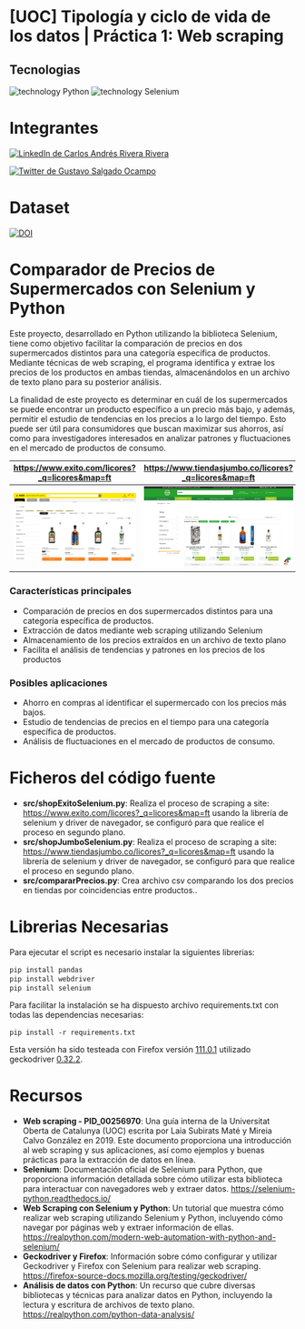 # [UOC] Tipología y ciclo de vida de los datos | Práctica 1: Web scraping 

## Tecnologias

![technology Python](https://img.shields.io/badge/Python-3.x-blue.svg) ![technology Selenium](https://img.shields.io/badge/-Selenium-green?style=flat&logo=Selenium&logoColor=white)

# Integrantes

[![LinkedIn de Carlos Andrés Rivera Rivera](https://img.shields.io/badge/LinkedIn-Carlos_Andrés_Rivera_Rivera-blue?logo=linkedin&style=social)](https://www.linkedin.com/in/carlos-andres-rivera-rivera-72213069/)

[![Twitter de Gustavo Salgado Ocampo](https://img.shields.io/badge/Twitter-Gustavo_Salgado_Ocampo-blue?logo=twitter&style=social)](https://twitter.com/edgaso)

# Dataset

[![DOI](https://zenodo.org/badge/DOI/10.5281/zenodo.7859422.svg)](https://doi.org/10.5281/zenodo.7859422)

# Comparador de Precios de Supermercados con Selenium y Python

Este proyecto, desarrollado en Python utilizando la biblioteca Selenium, tiene como objetivo facilitar la comparación de precios en dos supermercados distintos para una categoría específica de productos. Mediante técnicas de web scraping, el programa identifica y extrae los precios de los productos en ambas tiendas, almacenándolos en un archivo de texto plano para su posterior análisis.

La finalidad de este proyecto es determinar en cuál de los supermercados se puede encontrar un producto específico a un precio más bajo, y además, permitir el estudio de tendencias en los precios a lo largo del tiempo. Esto puede ser útil para consumidores que buscan maximizar sus ahorros, así como para investigadores interesados en analizar patrones y fluctuaciones en el mercado de productos de consumo.

| https://www.exito.com/licores?_q=licores&map=ft| https://www.tiendasjumbo.co/licores?_q=licores&map=ft |
|-------|----------|
| ![img.png](img.png) | ![img_1.png](img_1.png) | 

### Características principales
* Comparación de precios en dos supermercados distintos para una categoría específica de productos.
* Extracción de datos mediante web scraping utilizando Selenium
* Almacenamiento de los precios extraídos en un archivo de texto plano
* Facilita el análisis de tendencias y patrones en los precios de los productos

### Posibles aplicaciones
* Ahorro en compras al identificar el supermercado con los precios más bajos.
* Estudio de tendencias de precios en el tiempo para una categoría específica de productos.
* Análisis de fluctuaciones en el mercado de productos de consumo.

# Ficheros del código fuente

* **src/shopExitoSelenium.py**: Realiza el proceso de scraping a site: https://www.exito.com/licores?_q=licores&map=ft  usando la librería de selenium y driver de navegador, se configuró para que realice el proceso en segundo plano. 
* **src/shopJumboSelenium.py**: Realiza el proceso de scraping a site: https://www.tiendasjumbo.co/licores?_q=licores&map=ft usando la librería de selenium y driver de navegador, se configuró para que realice el proceso en segundo plano.
* **src/compararPrecios.py**: Crea archivo csv comparando los dos precios en tiendas por coincidencias entre productos..

# Librerias Necesarias

Para ejecutar el script es necesario instalar la siguientes librerias:
```
pip install pandas
pip install webdriver
pip install selenium
```
Para facilitar la instalación se ha dispuesto archivo requirements.txt con todas las dependencias necesarias: 

```
pip install -r requirements.txt
```

Esta versión ha sido testeada con Firefox versión [111.0.1](https://ftp.mozilla.org/pub/firefox/releases/111.0.1/ "111.0.1") utilizado geckodriver [0.32.2](https://github.com/mozilla/geckodriver/releases/tag/v0.32.2 "0.32.2"). 

# Recursos
* **Web scraping - PID_00256970**:  Una guía interna de la Universitat Oberta de Catalunya (UOC) escrita por Laia Subirats Maté y Mireia Calvo González en 2019. Este documento proporciona una introducción al web scraping y sus aplicaciones, así como ejemplos y buenas prácticas para la extracción de datos en línea.
* **Selenium**:  Documentación oficial de Selenium para Python, que proporciona información detallada sobre cómo utilizar esta biblioteca para interactuar con navegadores web y extraer datos.  https://selenium-python.readthedocs.io/
* **Web Scraping con Selenium y Python**: Un tutorial que muestra cómo realizar web scraping utilizando Selenium y Python, incluyendo cómo navegar por páginas web y extraer información de ellas. https://realpython.com/modern-web-automation-with-python-and-selenium/
* **Geckodriver y Firefox**: Información sobre cómo configurar y utilizar Geckodriver y Firefox con Selenium para realizar web scraping.  https://firefox-source-docs.mozilla.org/testing/geckodriver/
* **Análisis de datos con Python**: Un recurso que cubre diversas bibliotecas y técnicas para analizar datos en Python, incluyendo la lectura y escritura de archivos de texto plano.  https://realpython.com/python-data-analysis/
